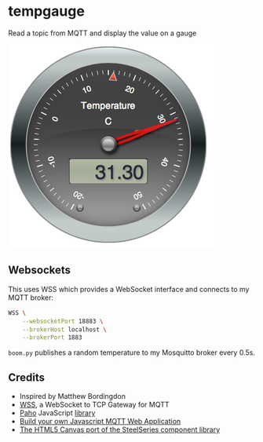 # tempgauge

Read a topic from MQTT and display the value on a gauge

![Screenshot](screenshot.png)

## Websockets

This uses WSS which provides a WebSocket interface and connects to my MQTT broker:

```bash
WSS \
	--websocketPort 18883 \
	--brokerHost localhost \
	--brokerPort 1883
```

`boom.py` publishes a random temperature to my Mosquitto broker every 0.5s.


## Credits

* Inspired by Matthew Bordingdon
* [WSS](https://github.com/stylpen/WSS/tree/mqtt), a WebSocket to TCP Gateway for MQTT
* [Paho](http://www.eclipse.org/paho/) JavaScript [library](http://git.eclipse.org/c/paho/org.eclipse.paho.mqtt.javascript.git/)
* [Build your own Javascript MQTT Web Application](http://www.hivemq.com/build-javascript-mqtt-web-application/)
* [The HTML5 Canvas port of the SteelSeries component library](https://github.com/HanSolo/SteelSeries-Canvas)
